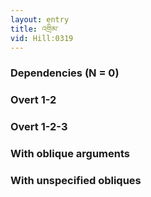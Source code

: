 ```yaml
---
layout: entry
title: འགྲིམ་
vid: Hill:0319
---
```

### Dependencies (N = 0)


### Overt 1-2


### Overt 1-2-3


### With oblique arguments


### With unspecified obliques
